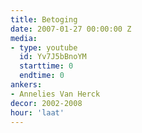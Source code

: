 ```yaml
---
title: Betoging
date: 2007-01-27 00:00:00 Z
media:
- type: youtube
  id: Yv7J5bBnoYM
  starttime: 0
  endtime: 0
ankers:
- Annelies Van Herck
decor: 2002-2008
hour: 'laat'
---
```

